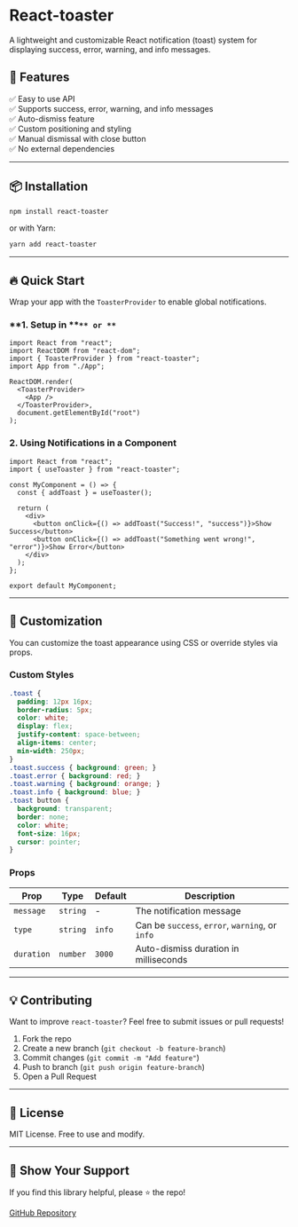 # React-toaster

A lightweight and customizable React notification (toast) system for displaying success, error, warning, and info messages.



## 🚀 Features

✅ Easy to use API\
✅ Supports success, error, warning, and info messages\
✅ Auto-dismiss feature\
✅ Custom positioning and styling\
✅ Manual dismissal with close button\
✅ No external dependencies

---

## 📦 Installation

```sh
npm install react-toaster
```

or with Yarn:

```sh
yarn add react-toaster
```

---

## 🔥 Quick Start

Wrap your app with the `ToasterProvider` to enable global notifications.

### **1. Setup in **``** or **``

```tsx
import React from "react";
import ReactDOM from "react-dom";
import { ToasterProvider } from "react-toaster";
import App from "./App";

ReactDOM.render(
  <ToasterProvider>
    <App />
  </ToasterProvider>,
  document.getElementById("root")
);
```

### **2. Using Notifications in a Component**

```tsx
import React from "react";
import { useToaster } from "react-toaster";

const MyComponent = () => {
  const { addToast } = useToaster();

  return (
    <div>
      <button onClick={() => addToast("Success!", "success")}>Show Success</button>
      <button onClick={() => addToast("Something went wrong!", "error")}>Show Error</button>
    </div>
  );
};

export default MyComponent;
```

---

## 🎨 Customization

You can customize the toast appearance using CSS or override styles via props.

### **Custom Styles**

```css
.toast {
  padding: 12px 16px;
  border-radius: 5px;
  color: white;
  display: flex;
  justify-content: space-between;
  align-items: center;
  min-width: 250px;
}
.toast.success { background: green; }
.toast.error { background: red; }
.toast.warning { background: orange; }
.toast.info { background: blue; }
.toast button {
  background: transparent;
  border: none;
  color: white;
  font-size: 16px;
  cursor: pointer;
}
```

### **Props**

| Prop       | Type     | Default     | Description                                     |
| ---------- | -------- | ----------- | ----------------------------------------------- |
| `message`  | `string` | -           | The notification message                        |
| `type`     | `string` | `info`      | Can be `success`, `error`, `warning`, or `info` |
| `duration` | `number` | `3000`      | Auto-dismiss duration in milliseconds           |

---

## 💡 Contributing

Want to improve `react-toaster`? Feel free to submit issues or pull requests!

1. Fork the repo
2. Create a new branch (`git checkout -b feature-branch`)
3. Commit changes (`git commit -m "Add feature"`)
4. Push to branch (`git push origin feature-branch`)
5. Open a Pull Request

---

## 📜 License

MIT License. Free to use and modify.

---

## 🌟 Show Your Support

If you find this library helpful, please ⭐ the repo!

[GitHub Repository](https://github.com/yourusername/react-toaster)
